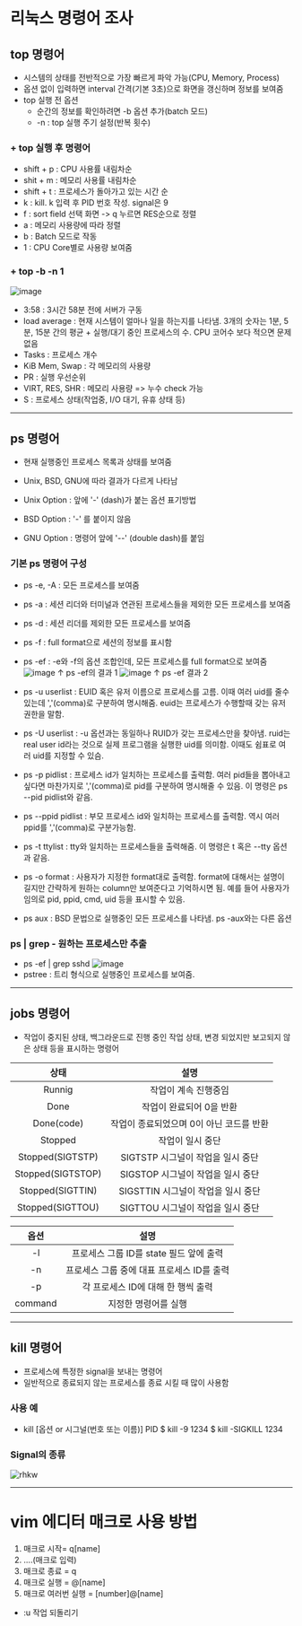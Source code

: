 # 리눅스 명령어 조사

## top 명령어
+ 시스템의 상태를 전반적으로 가장 빠르게 파악 가능(CPU, Memory, Process)
+ 옵션 없이 입력하면 interval 간격(기본 3초)으로 화면을 갱신하며 정보를 보여줌
+ top 실행 전 옵션
  - 순간의 정보를 확인하려면 -b 옵션 추가(batch 모드)
  - -n : top 실행 주기 설정(반복 횟수)

### + top 실행 후 명령어
  - shift + p : CPU 사용률 내림차순
  - shit + m : 메모리 사용률 내림차순
  - shift + t : 프로세스가 돌아가고 있는 시간 순
  - k : kill. k 입력 후 PID 번호 작성. signal은 9
  - f : sort field 선택 화면 -> q 누르면 RES순으로 정렬
  - a : 메모리 사용량에 따라 정렬
  - b : Batch 모드로 작동
  - 1 : CPU Core별로 사용량 보여줌
### + top -b -n 1
![image](https://user-images.githubusercontent.com/106803178/171900382-691d3753-5040-4d8f-abe7-8d5a8ccc85f6.png)

+ 3:58 : 3시간 58분 전에 서버가 구동
+ load average : 현재 시스템이 얼마나 일을 하는지를 나타냄. 3개의 숫자는 1분, 5분, 15분 간의 평균 + 실행/대기 중인 프로세스의 수. CPU 코어수 보다 적으면 문제 없음
+ Tasks : 프로세스 개수
+ KiB Mem, Swap : 각 메모리의 사용량
+ PR : 실행 우선순위
+ VIRT, RES, SHR : 메모리 사용량 => 누수 check 가능
+ S : 프로세스 상태(작업중, I/O 대기, 유휴 상태 등)

----------------------------

## ps 명령어
+ 현재 실행중인 프로세스 목록과 상태를 보여줌
+ Unix, BSD, GNU에 따라 결과가 다르게 나타남

+ Unix Option : 앞에 '-' (dash)가 붙는 옵션 표기방법 
+ BSD Option : '-' 를 붙이지 않음
+ GNU Option : 명령어 앞에 '--' (double dash)를 붙임

### 기본 ps 명령어 구성
+ ps -e, -A : 모든 프로세스를 보여줌 
+ ps -a : 세션 리더와 터미널과 연관된 프로세스들을 제외한 모든 프로세스를 보여줌
+ ps -d : 세션 리더를 제외한 모든 프로세스를 보여줌
+ ps -f : full format으로 세션의 정보를 표시함 
+ ps -ef : -e와 -f의 옵션 조합인데, 모든 프로세스를 full format으로 보여줌 
![image](https://user-images.githubusercontent.com/106803178/171902418-775aa211-ef7e-4b2f-8e14-5704551375fe.png)
↑ ps -ef의 결과 1
![image](https://user-images.githubusercontent.com/106803178/171902862-34eb6517-0695-491f-9f2c-33e16e0572a6.png)
↑ ps -ef 결과 2

+ ps -u userlist : EUID 혹은 유저 이름으로 프로세스를 고름. 이때 여러 uid를 줄수 있는데 ','(comma)로 구분하여 명시해줌. euid는 프로세스가 수행할때 갖는 유저 권한을 말함.
+ ps -U userlist : -u 옵션과는 동일하나 RUID가 갖는 프로세스만을 찾아냄. ruid는 real user id라는 것으로 실제 프로그램을 실행한 uid를 의미함. 이때도 쉼표로 여러 uid를 지정할 수 있슴.
+ ps -p pidlist : 프로세스 id가 일치하는 프로세스를 출력함. 여러 pid들을 뽑아내고 싶다면 마찬가지로 ','(comma)로 pid를 구분하여 명시해줄 수 있음. 이 명령은 ps --pid pidlist와 같음.
+ ps --ppid pidlist : 부모 프로세스 id와 일치하는 프로세스를 출력함. 역시 여러 ppid를 ','(comma)로 구분가능함.
+ ps -t ttylist : tty와 일치하는 프로세스들을 출력해줌. 이 명령은 t 혹은 --tty 옵션과 같음. 
+ ps -o format : 사용자가 지정한 format대로 출력함. format에 대해서는 설명이 길지만 간략하게 원하는 column만 보여준다고 기억하시면 됨. 예를 들어 사용자가 임의로 pid, ppid, cmd, uid 등을 표시할 수 있음.
+ ps aux : BSD 문법으로 실행중인 모든 프로세스를 나타냄. ps -aux와는 다른 옵션

### ps | grep - 원하는 프로세스만 추출
+ ps -ef | grep sshd
![image](https://user-images.githubusercontent.com/106803178/171904468-7c20c6da-e874-4abd-bb3b-62aea81e87ad.png)
+ pstree : 트리 형식으로 실행중인 프로세스를 보여줌.

--------------------

## jobs 명령어
+ 작업이 중지된 상태, 백그라운드로 진행 중인 작업 상태, 변경 되었지만 보고되지 않은 상태 등을 표시하는 명령어

|상태|설명|
|:--:|:--:|
|Runnig|작업이 계속 진행중임|
|Done|작업이 완료되어 0을 반환|
|Done(code)|작업이 종료되었으며 0이 아닌 코드를 반환|
|Stopped|작업이 일시 중단|
|Stopped(SIGTSTP)|SIGTSTP 시그널이 작업을 일시 중단|
|Stopped(SIGTSTOP)|SIGSTOP 시그널이 작업을 일시 중단|
|Stopped(SIGTTIN)|SIGSTTIN 시그널이 작업을 일시 중단|
|Stopped(SIGTTOU)|SIGTTOU 시그널이 작업을 일시 중단|





|옵션|설명|
|:--:|:--:|
|-l|프로세스 그룹 ID를 state 필드 앞에 출력|
|-n|프로세스 그룹 중에 대표 프로세스 ID를 출력|
|-p|각 프로세스 ID에 대해 한 행씩 출력|
|command|지정한 명령어를 실행|

------------------

## kill 명령어
+ 프로세스에 특정한 signal을 보내는 명령어
+ 일반적으로 종료되지 않는 프로세스를 종료 시킬 때 많이 사용함

### 사용 예
+ kill [옵션 or 시그널(번호 또는 이름)] PID
$ kill -9 1234
$ kill -SIGKILL 1234

### Signal의 종류
![rhkw](https://user-images.githubusercontent.com/106803178/171917212-71ee0da2-3482-4c00-b40d-730e96310694.PNG)

-------------------------
# vim 에디터 매크로 사용 방법

1. 매크로 시작= q[name]
2. ....(매크로 입력)
3. 매크로 종료 = q
4. 매크로 실행 = @[name]
5. 매크로 여러번 실행 = [number]@[name] 

+ :u 작업 되돌리기
